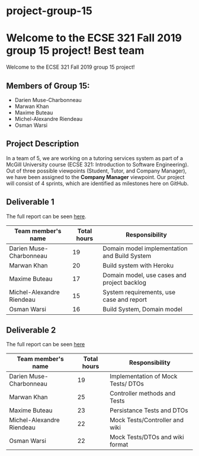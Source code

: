# project-group-15

Welcome to the ECSE 321 Fall 2019 group 15 project! Best team 
=========
Welcome to the ECSE 321 Fall 2019 group 15 project! 


## Members of Group 15:
* Darien Muse-Charbonneau
* Marwan Khan
* Maxime Buteau
* Michel-Alexandre Riendeau
* Osman Warsi

## Project Description
In a team of 5, we are working on a tutoring services system as part of a McGill University course (ECSE 321: Introduction to Software Engineering).
Out of three possible viewpoints (Student, Tutor, and Company Manager), we have been assigned to the **Company Manager** viewpoint.
Our project will consist of 4 sprints, which are identified as milestones here on GitHub.

## Deliverable 1

The full report can be seen [here](https://github.com/McGill-ECSE321-Fall2019/project-group-15/wiki/Deliverable-1-Report).

Team member's name |Total hours |Responsibility         |
|-------------------|------------|-----------------------|
|Darien Muse-Charbonneau        |    19      |         Domain model implementation and Build System               |
|Marwan Khan         |    20      |         Build system with Heroku              |
|Maxime Buteau           |    17      |         Domain model, use cases and project backlog              |
|Michel-Alexandre Riendeau      |    15      |         System requirements, use case and report             |
|Osman Warsi      |    16      |         Build System, Domain model             |

## Deliverable 2

The full report can be seen [here](https://github.com/McGill-ECSE321-Fall2019/project-group-15/wiki/Deliverable-2-Report)

Team member's name |Total hours |Responsibility         |
|-------------------|------------|-----------------------|
|Darien Muse-Charbonneau        |    19      |          Implementation of Mock Tests/ DTOs              |
|Marwan Khan         |    25      |         Controller methods and Tests              | 
|Maxime Buteau           |      23    |          Persistance Tests and DTOs              |
|Michel-Alexandre Riendeau      |      22    |         Mock Tests/Controller and wiki             |
|Osman Warsi      |     22     |     Mock Tests/DTOs and wiki format                 |
